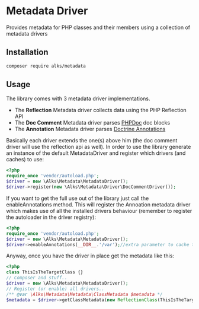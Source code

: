 # Metadata Driver
Provides metadata for PHP classes and their members using a collection of metadata drivers

## Installation
```bash
composer require alks/metadata
```
## Usage
The library comes with 3 metadata driver implementations.
 * The **Reflection** Metadata driver collects data using the PHP Reflection API
 * The **Doc Comment** Metadata driver parses [PHPDoc](https://www.phpdoc.org/) doc blocks
 * The **Annotation** Metadata driver parses [Doctrine Annotations](https://github.com/doctrine/annotations)
 
Basically each driver extends the one(s) above him (the doc comment driver will use the reflection api as well).
In order to use the library generate an instance of the default MetadataDriver and register which drivers (and caches)
to use:
```php
<?php
require_once 'vendor/autoload.php';
$driver = new \Alks\Metadata\MetadataDriver();
$driver->register(new \Alks\Metadata\Driver\DocCommentDriver());
```
If you want to get the full use out of the library just call the enableAnnotations method. This will register the 
Annoation metadata driver which makes use of all the installed drivers behaviour (remember to register the autoloader
in the driver registry):
```php
<?php
require_once 'vendor/autoload.php';
$driver = new \Alks\Metadata\MetadataDriver();
$driver->enableAnnotations(__DIR__.'/var');//extra parameter to cache the doctrine annotation separately
```
Anyway, once you have the driver in place get the metadata like this:
```php
<?php
class ThisIsTheTargetClass {}
// Composer and stuff..
$driver = new \Alks\Metadata\MetadataDriver();
// Register (or enable) all drivers..
/** @var \Alks\Metadata\Metadata\ClassMetadata $metadata */
$metadata = $driver->getClassMetadata(new ReflectionClass(ThisIsTheTargetClass::class));
```